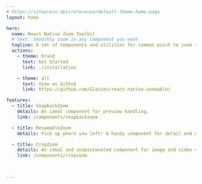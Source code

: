 ```yaml
---
# https://vitepress.dev/reference/default-theme-home-page
layout: home

hero:
  name: React Native Zoom Toolkit
  # text: Smoothly zoom in any component you want
  tagline: A set of components and utilities for common pinch to zoom requirements
  actions:
    - theme: brand
      text: Get Started
      link: ./installation

    - theme: alt
      text: View on Github
      link: https://github.com/Glazzes/react-native-zoomable/

features:
  - title: SnapbackZoom
    details: An ideal component for preview handling.
    link: /components/snapbackzoom

  - title: ResumableZoom
    details: Pick up where you left! A handy component for detail and gallery screens.

  - title: CropZoom
    details: An ideal and unopinionated component for image and video cropping needs.
    link: /components/cropzoom

  

---
```

